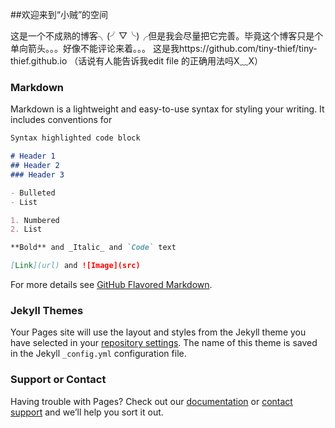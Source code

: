 ##欢迎来到“小贼”的空间

这是一个不成熟的博客╮(╯▽╰)╭但是我会尽量把它完善。毕竟这个博客只是个单向箭头。。。好像不能评论来着。。。
这是我https://github.com/tiny-thief/tiny-thief.github.io （话说有人能告诉我edit file 的正确用法吗X﹏X）

### Markdown

Markdown is a lightweight and easy-to-use syntax for styling your writing. It includes conventions for

```markdown
Syntax highlighted code block

# Header 1
## Header 2
### Header 3

- Bulleted
- List

1. Numbered
2. List

**Bold** and _Italic_ and `Code` text

[Link](url) and ![Image](src)
```

For more details see [GitHub Flavored Markdown](https://guides.github.com/features/mastering-markdown/).

### Jekyll Themes

Your Pages site will use the layout and styles from the Jekyll theme you have selected in your [repository settings](https://github.com/tiny-thief/tiny-thief.github.io/settings). The name of this theme is saved in the Jekyll `_config.yml` configuration file.

### Support or Contact

Having trouble with Pages? Check out our [documentation](https://help.github.com/categories/github-pages-basics/) or [contact support](https://github.com/contact) and we’ll help you sort it out.
